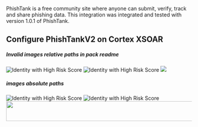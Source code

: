 PhishTank is a free community site where anyone can submit, verify, track and share phishing data.
This integration was integrated and tested with version 1.0.1 of PhishTank.
## Configure PhishTankV2 on Cortex XSOAR

##### Invalid images relative paths in pack readme
![Identity with High Risk Score](doc_files/High_Risk_User.png)
![Identity with High Risk Score](home/test1/test2/doc_files/High_Risk_User.png)
<img src="../../doc_files/Access_investigation_-_Generic_4_5.png"/>

##### images absolute paths
![Identity with High Risk Score](https://github.com/demisto/content/raw/test1.png)
![Identity with High Risk Score](https://raw.githubusercontent.com/demisto/content/raw/test1.png)
<img src="https://raw.githubusercontent.com/demisto/content/raw/test1.jpg" width="757" height="54">





